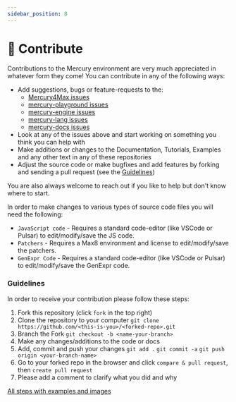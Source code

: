 ```yaml
---
sidebar_position: 8
---
```


# 📝 Contribute

Contributions to the Mercury environment are very much appreciated in whatever form they come! You can contribute in any of the following ways:

- Add suggestions, bugs or feature-requests to the: 
	- [Mercury4Max issues](https://github.com/tmhglnd/mercury/issues)
	- [mercury-playground issues](https://github.com/tmhglnd/mercury-playground/issues)
	- [mercury-engine issues](https://github.com/tmhglnd/mercury-engine/issues)
	- [mercury-lang issues](https://github.com/tmhglnd/mercury-lang/issues)
	- [mercury-docs issues](https://github.com/tmhglnd/mercury-docs/issues)
- Look at any of the issues above and start working on something you think you can help with
- Make additions or changes to the Documentation, Tutorials, Examples and any other text in any of these repositories
- Adjust the source code or make bugfixes and add features by forking and sending a pull request (see the [Guidelines](#guidelines))

You are also always welcome to reach out if you like to help but don't know where to start.

In order to make changes to various types of source code files you will need the following:

- `JavaScript code` - Requires a standard code-editor (like VSCode or Pulsar) to edit/modify/save the JS code.
- `Patchers` - Requires a Max8 environment and license to edit/modify/save the patchers.
- `GenExpr Code` - Requires a standard code-editor (like VSCode or Pulsar) to edit/modify/save the GenExpr code.

### Guidelines

In order to receive your contribution please follow these steps:

1. Fork this repository (click `fork` in the top right)
2. Clone the repository to your computer `git clone https://github.com/<this-is-you>/<forked-repo>.git`
3. Branch the Fork `git checkout -b <name-your-branch>`
4. Make any changes/additions to the code or docs
5. Add, commit and push your changes `git add .` `git commit -a` `git push origin <your-branch-name>`
6. Go to your forked repo in the browser and click `compare & pull request`, then `create pull request`
7. Please add a comment to clarify what you did and why

[All steps with examples and images](https://github.com/firstcontributions/first-contributions/blob/master/README.md)